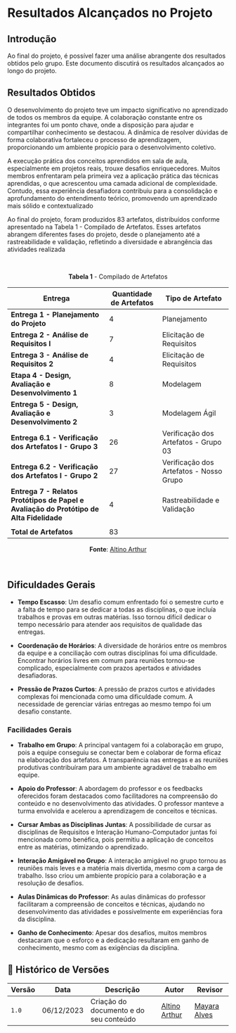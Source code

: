 # Resultados Alcançados no Projeto

## Introdução

Ao final do projeto, é possível fazer uma análise abrangente dos resultados obtidos pelo grupo. Este documento discutirá os resultados alcançados ao longo do projeto.

## Resultados Obtidos

O desenvolvimento do projeto teve um impacto significativo no aprendizado de todos os membros da equipe. A colaboração constante entre os integrantes foi um ponto chave, onde a disposição para ajudar e compartilhar conhecimento se destacou. A dinâmica de resolver dúvidas de forma colaborativa fortaleceu o processo de aprendizagem, proporcionando um ambiente propício para o desenvolvimento coletivo.

A execução prática dos conceitos aprendidos em sala de aula, especialmente em projetos reais, trouxe desafios enriquecedores. Muitos membros enfrentaram pela primeira vez a aplicação prática das técnicas aprendidas, o que acrescentou uma camada adicional de complexidade. Contudo, essa experiência desafiadora contribuiu para a consolidação e aprofundamento do entendimento teórico, promovendo um aprendizado mais sólido e contextualizado

Ao final do projeto, foram produzidos 83 artefatos, distribuídos conforme apresentado na Tabela 1 - Compilado de Artefatos. Esses artefatos abrangem diferentes fases do projeto, desde o planejamento até a rastreabilidade e validação, refletindo a diversidade e abrangência das atividades realizada

<br>

<center>
  
**Tabela 1** - Compilado de Artefatos

| Entrega                                           | Quantidade de Artefatos | Tipo de Artefato |
|---------------------------------------------------|--------------------------|------------------|
| **Entrega 1 - Planejamento do Projeto**            | 4                        | Planejamento     |
| **Entrega 2 - Análise de Requisitos I**            | 7                        | Elicitação de Requisitos |
| **Entrega 3 - Análise de Requisitos 2**            | 4                        | Elicitação de Requisitos |
| **Etapa 4 - Design, Avaliação e Desenvolvimento 1**| 8                        | Modelagem         |
| **Entrega 5 - Design, Avaliação e Desenvolvimento 2**| 3                      | Modelagem Ágil         |
| **Entrega 6.1 - Verificação dos Artefatos I - Grupo 3**| 26                    | Verificação dos Artefatos - Grupo 03 |
| **Entrega 6.2 - Verificação dos Artefatos I - Grupo 2**| 27                    | Verificação dos Artefatos - Nosso Grupo |
| **Entrega 7 - Relatos Protótipos de Papel e Avaliação do Protótipo de Alta Fidelidade**| 4 | Rastreabilidade e Validação |
|                                                   |                          |                  |
| **Total de Artefatos**                             | 83                       |                  |

**Fonte**: [Altino Arthur](https://github.com/arthurrochamoreira)

</center>

<br>

## Dificuldades Gerais

- **Tempo Escasso**: Um desafio comum enfrentado foi o semestre curto e a falta de tempo para se dedicar a todas as disciplinas, o que incluía trabalhos e provas em outras matérias. Isso tornou difícil dedicar o tempo necessário para atender aos requisitos de qualidade das entregas.

- **Coordenação de Horários**: A diversidade de horários entre os membros da equipe e a conciliação com outras disciplinas foi uma dificuldade. Encontrar horários livres em comum para reuniões tornou-se complicado, especialmente com prazos apertados e atividades desafiadoras.

- **Pressão de Prazos Curtos**: A pressão de prazos curtos e atividades complexas foi mencionada como uma dificuldade comum. A necessidade de gerenciar várias entregas ao mesmo tempo foi um desafio constante.

### Facilidades Gerais

- **Trabalho em Grupo**: A principal vantagem foi a colaboração em grupo, pois a equipe conseguiu se conectar bem e colaborar de forma eficaz na elaboração dos artefatos. A transparência nas entregas e as reuniões produtivas contribuíram para um ambiente agradável de trabalho em equipe.

- **Apoio do Professor**: A abordagem do professor e os feedbacks oferecidos foram destacados como facilitadores na compreensão do conteúdo e no desenvolvimento das atividades. O professor manteve a turma envolvida e acelerou a aprendizagem de conceitos e técnicas.

- **Cursar Ambas as Disciplinas Juntas**: A possibilidade de cursar as disciplinas de Requisitos e Interação Humano-Computador juntas foi mencionada como benéfica, pois permitiu a aplicação de conceitos entre as matérias, otimizando o aprendizado.

- **Interação Amigável no Grupo**: A interação amigável no grupo tornou as reuniões mais leves e a matéria mais divertida, mesmo com a carga de trabalho. Isso criou um ambiente propício para a colaboração e a resolução de desafios.

- **Aulas Dinâmicas do Professor**: As aulas dinâmicas do professor facilitaram a compreensão de conceitos e técnicas, ajudando no desenvolvimento das atividades e possivelmente em experiências fora da disciplina.

- **Ganho de Conhecimento**: Apesar dos desafios, muitos membros destacaram que o esforço e a dedicação resultaram em ganho de conhecimento, mesmo com as exigências da disciplina.

## 📑 Histórico de Versões

| Versão | Data | Descrição | Autor | Revisor |
|--------|------|------------|------|---------|
| `1.0` | 06/12/2023 | Criação do documento e do seu conteúdo |  [Altino Arthur](https://github.com/arthurrochamoreira)| [Mayara Alves](https://github.com/Mayara-tech) | 
